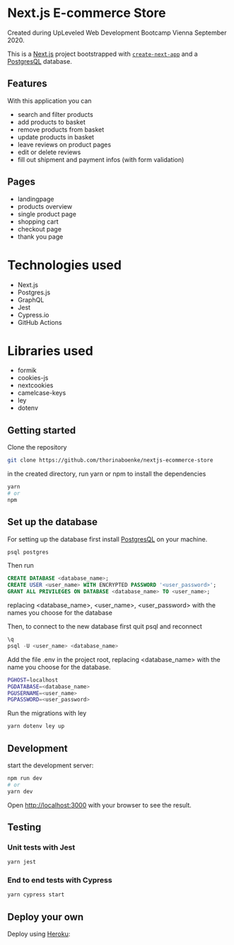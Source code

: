 # Next.js E-commerce Store
Created during UpLeveled Web Development Bootcamp Vienna September 2020.

This is a [Next.js](https://nextjs.org/) project bootstrapped with [`create-next-app`](https://github.com/vercel/next.js/tree/canary/packages/create-next-app) and a [PostgresQL](https://www.postgresql.org) database.

## Features

With this application you can
- search and filter products
- add products to basket
- remove products from basket
- update products in basket
- leave reviews on product pages
- edit or delete reviews
- fill out shipment and payment infos (with form validation)

## Pages

- landingpage
- products overview
- single product page
- shopping cart
- checkout page
- thank you page

# Technologies used

- Next.js
- Postgres.js
- GraphQL
- Jest
- Cypress.io
- GitHub Actions

# Libraries used

- formik
- cookies-js
- nextcookies
- camelcase-keys
- ley
- dotenv

## Getting started

Clone the repository
```bash
git clone https://github.com/thorinaboenke/nextjs-ecommerce-store
```
in the created directory, run yarn or npm to install the dependencies
```bash
yarn
# or
npm
```

## Set up the database

For setting up the database first install [PostgresQL](https://www.postgresql.org) on your machine.

```sh
psql postgres
```

Then run

```sql
CREATE DATABASE <database_name>;
CREATE USER <user_name> WITH ENCRYPTED PASSWORD '<user_password>';
GRANT ALL PRIVILEGES ON DATABASE <database_name> TO <user_name>;
```
replacing <database_name>, <user_name>, <user_password> with the names you choose for the database


Then, to connect to the new database first quit psql and reconnect
```sql
\q
psql -U <user_name> <database_name>
```

Add the file .env in the project root, replacing <database_name> with the name you choose for the database.
```sh
PGHOST=localhost
PGDATABASE=<database_name>
PGUSERNAME=<user_name>
PGPASSWORD=<user_password>
```

Run the migrations with ley

```sh
yarn dotenv ley up
```

## Development

start the development server:
```bash
npm run dev
# or
yarn dev
```
Open [http://localhost:3000](http://localhost:3000) with your browser to see the result.

## Testing

### Unit tests with Jest

```bash
yarn jest
```

### End to end tests with Cypress

```bash
yarn cypress start
```

## Deploy your own

Deploy using [Heroku](https://heroku.com):









